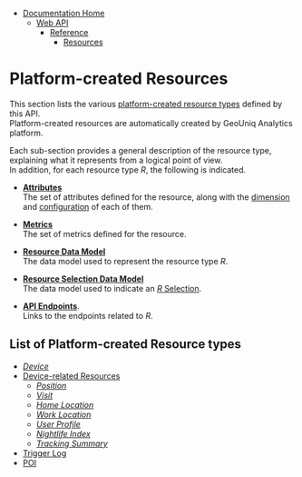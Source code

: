 * [Documentation Home](../../../../README.md)  
  * [Web API](../../../index.md)  
    * [Reference](../../index.md)
       * [Resources](../index.md)
    
# Platform-created Resources

This section lists the various [platform-created resource types](../../../concepts/resource-definition.md) 
defined by this API.  
Platform-created resources are automatically created by GeoUniq Analytics platform.

Each sub-section provides a general description of the resource type, explaining what it represents from a logical point of view.  
In addition, for each resource type *R*, the following is indicated.

- **[Attributes](../../../concepts/resource-definition.md#resource-attributes)**   
The set of attributes defined for the resource, along with the 
[dimension](../../../concepts/resource-definition.md#dimensions) and 
[configuration](../../../concepts/resource-definition.md#configuration-of-a-resource-attribute)
of each of them.

- **[Metrics](../../../concepts/resource-definition.md#metrics)**   
The set of metrics defined for the resource.

- **[Resource Data Model](../../data-models/resources/platform-created/index.md)**  
The data model used to represent the resource type *R*.

- **[Resource Selection Data Model](../../data-models/r-selection/index.md)**  
The data model used to indicate an [*R* Selection](../../../concepts/resource-selection.md).

- **[API Endpoints](../../endpoints/resources/platform-created/index.md)**.  
Links to the endpoints related to *R*.

## List of Platform-created Resource types

* [*Device*](device.md)
* [Device-related Resources](device-related/index.md)
    * [*Position*](device-related/position.md)
    * [*Visit*](device-related/visit.md)
    * [*Home Location*](device-related/home-location.md)
    * [*Work Location*](device-related/work-location.md)
    * [*User Profile*](device-related/profile.md)
    * [*Nightlife Index*](device-related/nightlife-index.md)
    * [*Tracking Summary*](device-related/tracking-summary.md)
* [Trigger Log](triggerlog.md)
* [POI](poi.md)
    
